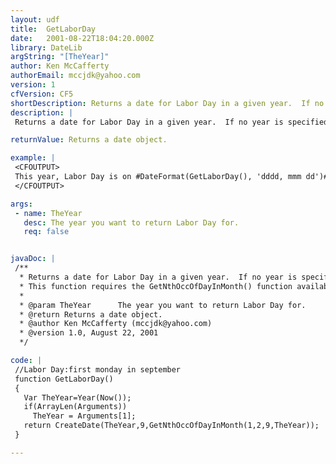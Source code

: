 ```yaml
---
layout: udf
title:  GetLaborDay
date:   2001-08-22T18:04:20.000Z
library: DateLib
argString: "[TheYear]"
author: Ken McCafferty
authorEmail: mccjdk@yahoo.com
version: 1
cfVersion: CF5
shortDescription: Returns a date for Labor Day in a given year.  If no year is specified, defaults to the current year.
description: |
 Returns a date for Labor Day in a given year.  If no year is specified, defaults to the current year.

returnValue: Returns a date object.

example: |
 <CFOUTPUT>
 This year, Labor Day is on #DateFormat(GetLaborDay(), 'dddd, mmm dd')#.
 </CFOUTPUT>

args:
 - name: TheYear
   desc: The year you want to return Labor Day for.
   req: false


javaDoc: |
 /**
  * Returns a date for Labor Day in a given year.  If no year is specified, defaults to the current year.
  * This function requires the GetNthOccOfDayInMonth() function available from the DateLib library. Minor modifications by Rob Brooks-Bilson (rbils@amkor.com)
  * 
  * @param TheYear      The year you want to return Labor Day for. 
  * @return Returns a date object. 
  * @author Ken McCafferty (mccjdk@yahoo.com) 
  * @version 1.0, August 22, 2001 
  */

code: |
 //Labor Day:first monday in september
 function GetLaborDay() 
 {
   Var TheYear=Year(Now());
   if(ArrayLen(Arguments)) 
     TheYear = Arguments[1];
   return CreateDate(TheYear,9,GetNthOccOfDayInMonth(1,2,9,TheYear));
 }

---
```


